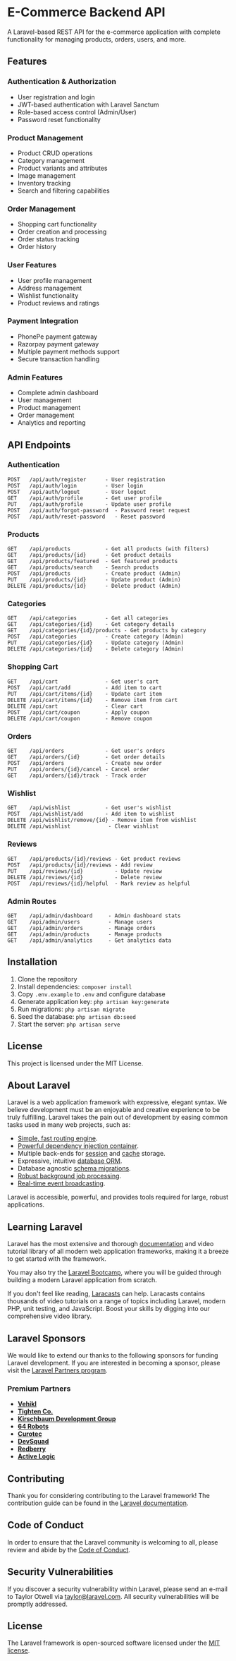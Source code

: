 # E-Commerce Backend API

A Laravel-based REST API for the e-commerce application with complete functionality for managing products, orders, users, and more.

## Features

### Authentication & Authorization

-   User registration and login
-   JWT-based authentication with Laravel Sanctum
-   Role-based access control (Admin/User)
-   Password reset functionality

### Product Management

-   Product CRUD operations
-   Category management
-   Product variants and attributes
-   Image management
-   Inventory tracking
-   Search and filtering capabilities

### Order Management

-   Shopping cart functionality
-   Order creation and processing
-   Order status tracking
-   Order history

### User Features

-   User profile management
-   Address management
-   Wishlist functionality
-   Product reviews and ratings

### Payment Integration

-   PhonePe payment gateway
-   Razorpay payment gateway
-   Multiple payment methods support
-   Secure transaction handling

### Admin Features

-   Complete admin dashboard
-   User management
-   Product management
-   Order management
-   Analytics and reporting

## API Endpoints

### Authentication

```
POST   /api/auth/register      - User registration
POST   /api/auth/login         - User login
POST   /api/auth/logout        - User logout
GET    /api/auth/profile       - Get user profile
PUT    /api/auth/profile       - Update user profile
POST   /api/auth/forgot-password  - Password reset request
POST   /api/auth/reset-password   - Reset password
```

### Products

```
GET    /api/products           - Get all products (with filters)
GET    /api/products/{id}      - Get product details
GET    /api/products/featured  - Get featured products
GET    /api/products/search    - Search products
POST   /api/products           - Create product (Admin)
PUT    /api/products/{id}      - Update product (Admin)
DELETE /api/products/{id}      - Delete product (Admin)
```

### Categories

```
GET    /api/categories         - Get all categories
GET    /api/categories/{id}    - Get category details
GET    /api/categories/{id}/products - Get products by category
POST   /api/categories         - Create category (Admin)
PUT    /api/categories/{id}    - Update category (Admin)
DELETE /api/categories/{id}    - Delete category (Admin)
```

### Shopping Cart

```
GET    /api/cart               - Get user's cart
POST   /api/cart/add           - Add item to cart
PUT    /api/cart/items/{id}    - Update cart item
DELETE /api/cart/items/{id}    - Remove item from cart
DELETE /api/cart               - Clear cart
POST   /api/cart/coupon        - Apply coupon
DELETE /api/cart/coupon        - Remove coupon
```

### Orders

```
GET    /api/orders             - Get user's orders
GET    /api/orders/{id}        - Get order details
POST   /api/orders             - Create new order
PUT    /api/orders/{id}/cancel - Cancel order
GET    /api/orders/{id}/track  - Track order
```

### Wishlist

```
GET    /api/wishlist           - Get user's wishlist
POST   /api/wishlist/add       - Add item to wishlist
DELETE /api/wishlist/remove/{id} - Remove item from wishlist
DELETE /api/wishlist            - Clear wishlist
```

### Reviews

```
GET    /api/products/{id}/reviews - Get product reviews
POST   /api/products/{id}/reviews - Add review
PUT    /api/reviews/{id}          - Update review
DELETE /api/reviews/{id}          - Delete review
POST   /api/reviews/{id}/helpful  - Mark review as helpful
```

### Admin Routes

```
GET    /api/admin/dashboard     - Admin dashboard stats
GET    /api/admin/users         - Manage users
GET    /api/admin/orders        - Manage orders
GET    /api/admin/products      - Manage products
GET    /api/admin/analytics     - Get analytics data
```

## Installation

1. Clone the repository
2. Install dependencies: `composer install`
3. Copy `.env.example` to `.env` and configure database
4. Generate application key: `php artisan key:generate`
5. Run migrations: `php artisan migrate`
6. Seed the database: `php artisan db:seed`
7. Start the server: `php artisan serve`

## License

This project is licensed under the MIT License.

## About Laravel

Laravel is a web application framework with expressive, elegant syntax. We believe development must be an enjoyable and creative experience to be truly fulfilling. Laravel takes the pain out of development by easing common tasks used in many web projects, such as:

-   [Simple, fast routing engine](https://laravel.com/docs/routing).
-   [Powerful dependency injection container](https://laravel.com/docs/container).
-   Multiple back-ends for [session](https://laravel.com/docs/session) and [cache](https://laravel.com/docs/cache) storage.
-   Expressive, intuitive [database ORM](https://laravel.com/docs/eloquent).
-   Database agnostic [schema migrations](https://laravel.com/docs/migrations).
-   [Robust background job processing](https://laravel.com/docs/queues).
-   [Real-time event broadcasting](https://laravel.com/docs/broadcasting).

Laravel is accessible, powerful, and provides tools required for large, robust applications.

## Learning Laravel

Laravel has the most extensive and thorough [documentation](https://laravel.com/docs) and video tutorial library of all modern web application frameworks, making it a breeze to get started with the framework.

You may also try the [Laravel Bootcamp](https://bootcamp.laravel.com), where you will be guided through building a modern Laravel application from scratch.

If you don't feel like reading, [Laracasts](https://laracasts.com) can help. Laracasts contains thousands of video tutorials on a range of topics including Laravel, modern PHP, unit testing, and JavaScript. Boost your skills by digging into our comprehensive video library.

## Laravel Sponsors

We would like to extend our thanks to the following sponsors for funding Laravel development. If you are interested in becoming a sponsor, please visit the [Laravel Partners program](https://partners.laravel.com).

### Premium Partners

-   **[Vehikl](https://vehikl.com)**
-   **[Tighten Co.](https://tighten.co)**
-   **[Kirschbaum Development Group](https://kirschbaumdevelopment.com)**
-   **[64 Robots](https://64robots.com)**
-   **[Curotec](https://www.curotec.com/services/technologies/laravel)**
-   **[DevSquad](https://devsquad.com/hire-laravel-developers)**
-   **[Redberry](https://redberry.international/laravel-development)**
-   **[Active Logic](https://activelogic.com)**

## Contributing

Thank you for considering contributing to the Laravel framework! The contribution guide can be found in the [Laravel documentation](https://laravel.com/docs/contributions).

## Code of Conduct

In order to ensure that the Laravel community is welcoming to all, please review and abide by the [Code of Conduct](https://laravel.com/docs/contributions#code-of-conduct).

## Security Vulnerabilities

If you discover a security vulnerability within Laravel, please send an e-mail to Taylor Otwell via [taylor@laravel.com](mailto:taylor@laravel.com). All security vulnerabilities will be promptly addressed.

## License

The Laravel framework is open-sourced software licensed under the [MIT license](https://opensource.org/licenses/MIT).
